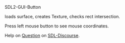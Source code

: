SDL2-GUI-Button

loads surface, creates Texture, checks rect intersection.

Press left mouse button to see mouse coordinates.

Help on [Question](https://discourse.libsdl.org/t/how-to-load-audio-and-make-a-button/24223/1)
on [SDL-Discourse](https://discourse.libsdl.org).

